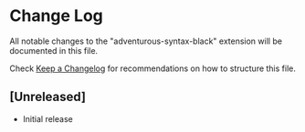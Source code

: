 # Change Log
All notable changes to the "adventurous-syntax-black" extension will be documented in this file.

Check [Keep a Changelog](http://keepachangelog.com/) for recommendations on how to structure this file.

## [Unreleased]
- Initial release
